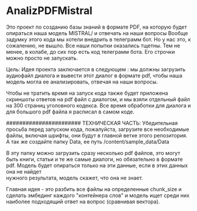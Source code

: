 # AnalizPDFMistral
Это проект по созданию базы знаний в формате PDF, на которую будет опираться наша модель MISTRAL/ и отвечать на наши вопросы
Вообще задумку этого кода мы хотели внедрить в телеграмм бот. Но у нас это, к сожалению, не вышло. Все наши попытки оказались тщетны.
Тем не менее, в колабе, до сих пор есть код телеграмм бота. Его строчки можно просто не запускать.

Цель:
Идея проекта заключается в следующем : мы должны загрузить аудиофайл  диалога и вывести этот диалог в формате pdf, чтобы наша модель могла ее анализировать, отвечая на наши вопросы.

 Чтобы не тратить время на запуск кода также будет приложена  скриншоты ответов на pdf файл с диалогом, и мы взяли отдельный файл на 300 страниц уголовного кодекса.
 Все время обработки для диалога и для большого pdf файла я расписал в самом коде.

 #######################
 ТЕХНИЧЕСКАЯ ЧАСТЬ:
  Убедительная просьба перед запуском кода, пожалуйста, загрузите все необходимые файлы, включая шрифты, они будут в главной ветке этого репозитория. А так же создайте папку Data, ее путь /content/sample_data/Data

   В эту папку можно загрузить сразу несколько pdf файлов, это могут быть книги, статьи и те же самые диалоги, но обязательно в формате pdf. Модель будет опираться только на эти данные, если в этих данных она не найдет       
   нужного результата, модель скажет, что она не знает. 

   Главная идея - это разбить все файлы на определенные chunk_size и сделать эмбединг каждого "контейнера слов" и модель ищет среди них наиболее подходящий ответ на вопрос (сравнивая вектора).

